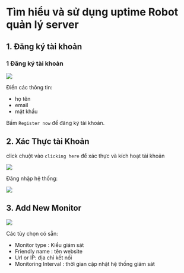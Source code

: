 # Tìm hiểu và sử dụng uptime Robot quản lý server
## 1. Đăng ký tài khoản 
### 1 Đăng ký tài khoản
<img src="https://image.prntscr.com/image/irnZokPDTB_gbr901MM3jA.png">

Điển các thông tin: 
- họ tên
- email
- mật khẩu

Bấm ` Register now ` để đăng ký tài khoản.

## 2. Xác Thực tài Khoản
click chuột vào ` clicking here ` để xác thực và kích hoạt tài khoản

 <img src="https://image.prntscr.com/image/arazWORgRsyCRDBr-XMhtw.png">

 Đăng nhập hệ thống: 

<img src="https://image.prntscr.com/image/iVceKXNFSjePtrkIa4hBgg.png">

## 3. Add New Monitor
<img src="https://image.prntscr.com/image/DWdgwQG_QDmtyqa0xbRhMg.png">

Các tùy chọn có sẵn: 
 - Monitor type : Kiểu giám sát
 - Friendly name : tên website
 - Url or IP: địa chỉ kết nối
 - Monitoring Interval : thời gian cập nhật hệ thống giám sát


